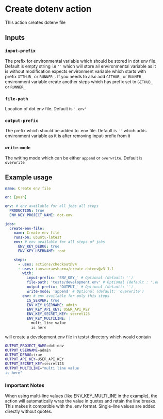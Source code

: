 # Create dotenv action

This action creates dotenv file

## Inputs

### `input-prefix`

The prefix for environmental variable which should be stored in dot env file. Default is empty string i.e `''` which will store all environmental variable as it is without modification expects environment variable which starts with prefix `GITHUB_` or `RUNNER_`. If you needs to also add `GITHUB_` or `RUNNER_` environment variable create another steps which has prefix set to `GITHUB_` or `RUNNER_`

### `file-path`

Location of dot env file. Default is `'.env'`

### `output-prefix`

The prefix which should be added to .env file. Default is `''` which adds environment variable as it is after removing input-prefix from it

### `write-mode`

The writing mode which can be either `append` or `overwrite`. Default is `overwrite`

## Example usage

```yaml
name: Create env file

on: [push]

env: # env available for all jobs all steps
  PRODUCTION: true
  ENV_KEY_PROJECT_NAME: dot-env

jobs:
  create-env-file:
    name: Create env file
    runs-on: ubuntu-latest
    env: # env available for all steps of jobs
      ENV_KEY_DEBUG: true
      ENV_KEY_USERNAME: root

    steps:
      - uses: actions/checkout@v4
      - uses: iamsauravsharma/create-dotenv@v3.1.1
        with:
          input-prefix: 'ENV_KEY_' # Optional (default: '')
          file-path: 'tests/development.env' # Optional (default : '.env')
          output-prefix: 'OUTPUT_' # Optional (default: '')
          write-mode: 'append' # Optional (default: 'overwrite')
        env: # env available for only this steps
          IS_SERVER: true
          ENV_KEY_USERNAME: admin
          ENV_KEY_API_KEY: USER_API_KEY
          ENV_KEY_SECRET_KEY: secret123
          ENV_KEY_MULTILINE: |
            multi line value
            is here
```

will create a development.env file in tests/ directory which would contain

```bash
OUTPUT_PROJECT_NAME=dot-env
OUTPUT_USERNAME=admin
OUTPUT_DEBUG=true
OUTPUT_API_KEY=USER_API_KEY
OUTPUT_SECRET_KEY=secret123
OUTPUT_MULTILINE="multi line value
is here"
```

### Important Notes
When using multi-line values (like ENV_KEY_MULTILINE in the example), the action will automatically wrap the value in quotes and retain the line breaks. This makes it compatible with the .env format. Single-line values are added directly without quotes.
